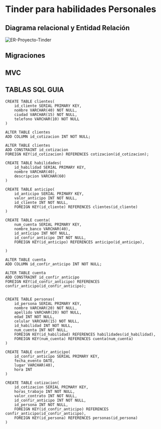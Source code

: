# Tinder para habilidades Personales

## Diagrama relacional y Entidad Relación
<div>
    <img align="center" src="https://i.ibb.co/HK93rNY/ER-Proyecto-Tinder.jpg" alt="ER-Proyecto-Tinder" border="0"/>
</div>

## Migraciones

## MVC

## TABLAS SQL GUIA
    CREATE TABLE clientes(
        id_cliente SERIAL PRIMARY KEY,
        nombre VARCHAR(40) NOT NULL,
        ciudad VARCHAR(15) NOT NULL,
        telefono VARCHAR(10) NOT NULL
    )

    ALTER TABLE clientes
    ADD COLUMN id_cotizacion INT NOT NULL;

    ALTER TABLE clientes
    ADD CONSTRAINT id_cotizacion
    FOREIGN KEY(id_cotizacion) REFERENCES cotizacion(id_cotizacion);

    CREATE TABLE habilidades(
        id_habilidad SERIAL PRIMARY KEY,
        nombre VARCHAR(40),
        descripcion VARCHAR(60)
    )

    CREATE TABLE anticipo(
        id_anticipo SERIAL PRIMARY KEY,
        valor_anticipo INT NOT NULL,
        id_cliente INT NOT NULL,
        FOREIGN KEY(id_cliente) REFERENCES clientes(id_cliente)
    )

    CREATE TABLE cuenta(
        num_cuenta SERIAL PRIMARY KEY,
        nombre_banco VARCHAR(40),
        id_anticipo INT NOT NULL,
        id_confir_anticipo INT NOT NULL,
        FOREIGN KEY(id_anticipo) REFERENCES anticipo(id_anticipo),
        
    )

    ALTER TABLE cuenta
    ADD COLUMN id_confir_anticipo INT NOT NULL;

    ALTER TABLE cuenta
    ADD CONSTRAINT id_confir_anticipo
    FOREIGN KEY(id_confir_anticipo) REFERENCES confir_anticipo(id_confir_anticipo);


    CREATE TABLE personas(
        id_persona SERIAL PRIMARY KEY,
        nombre VARCHAR(20) NOT NULL,
        apellido VARCHAR(20) NOT NULL,
        edad INT NOT NULL,
        celular VARCHAR(15) NOT NULL,
        id_habilidad INT NOT NULL,
        num_cuenta INT NOT NULL,
        FOREIGN KEY(id_habilidad) REFERENCES habilidades(id_habilidad),
        FOREIGN KEY(num_cuenta) REFERENCES cuenta(num_cuenta)
    )

    CREATE TABLE confir_anticipo(
        id_confir_anticipo SERIAL PRIMARY KEY,
        fecha_evento DATE,
        lugar VARCHAR(40),
        hora INT
    )

    CREATE TABLE cotizacion(
        id_cotizacion SERIAL PRIMARY KEY,
        horas_trabajo INT NOT NULL,
        valor_contrato INT NOT NULL,
        id_confir_anticipo INT NOT NULL,
        id_persona INT NOT NULL,
        FOREIGN KEY(id_confir_anticipo) REFERENCES confir_anticipo(id_confir_anticipo),
        FOREIGN KEY(id_persona) REFERENCES personas(id_persona)
    )